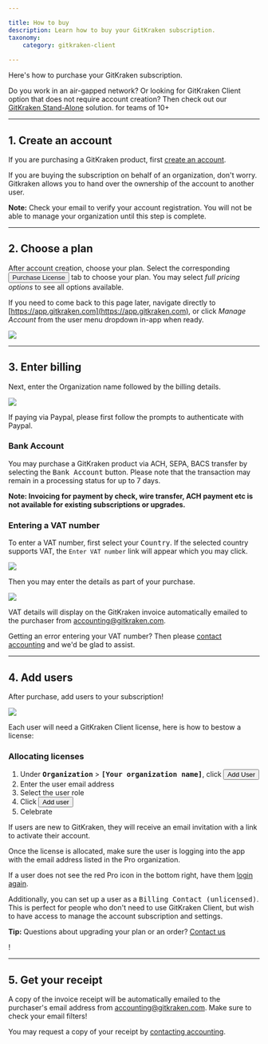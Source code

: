 ```yaml
---

title: How to buy
description: Learn how to buy your GitKraken subscription.
taxonomy:
    category: gitkraken-client
    
---
```


Here's how to purchase your GitKraken subscription.

<div class='callout callout--success'>
  <p>Do you work in an air-gapped network? Or looking for GitKraken Client option that does not require account creation? Then check out our  <a href="/standalone/standalone/">GitKraken Stand-Alone</a> solution. for teams of 10+</p>
</div>

***
## 1. Create an account
If you are purchasing a GitKraken product, first [create an account](https://app.gitkraken.com/register).

If you are buying the subscription on behalf of an organization, don't worry. Gitkraken allows you to hand over the ownership of the account to another user.


<div class='callout callout--danger'>
    <p><strong>Note:</strong> Check your email to verify your account registration. You will not be able to manage your organization until this step is complete.</p>
</div>

***

## 2. Choose a plan

After account creation, choose your plan. Select the corresponding <button class='button button--primary button--ui button--nolink'><span style='color:#141422;'>Purchase License</span></button> tab to choose your plan. You may select _full pricing options_ to see all options available.

If you need to come back to this page later, navigate directly to [https://app.gitkraken.com](https://app.gitkraken.com), or click _Manage Account_ from the user menu dropdown in-app when ready.

<img src="/wp-content/uploads/gk-plans1.png" class="img-responsive center img-bordered">

***
## 3. Enter billing

Next, enter the Organization name followed by the billing details.

<img src="/wp-content/uploads/billing.png" class="img-responsive center img-bordered">

If paying via Paypal, please first follow the prompts to authenticate with Paypal.

### Bank Account

You may purchase a GitKraken product via ACH, SEPA, BACS transfer by selecting the <kbd>Bank Account</kbd> button. Please note that the transaction may remain in a processing status for up to 7 days.

<div class='callout callout--warning'>
    <p><strong>Note: Invoicing for payment by check, wire transfer, ACH payment etc is not available for existing subscriptions or upgrades.</strong></p>
</div>

### Entering a VAT number

To enter a VAT number, first select your <kbd>Country</kbd>. If the selected country supports VAT, the `Enter VAT number` link will appear which you may click.

<img src="/wp-content/uploads/enter-VAT.png" srcset="/wp-content/uploads/enter-VAT@2x.png 2x" class="img-responsive center img-bordered">

Then you may enter the details as part of your purchase.

<img src="/wp-content/uploads/vat-form.png" srcset="/wp-content/uploads/vat-form@2x.png 2x" class="img-responsive center img-bordered">

VAT details will display on the GitKraken invoice automatically emailed to the purchaser from accounting@gitkraken.com.

<div class='callout callout--basic'>
    <p>Getting an error entering your VAT number? Then please <a href="https://www.gitkraken.com/contact#accounting">contact accounting</a> and we'd be glad to assist.</p>
</div>

***
## 4. Add users

After purchase, add users to your subscription! 

<img src="/wp-content/uploads/licenses-page.png" srcset="/wp-content/uploads/licenses-page@2x.png 2x" class="img-responsive center img-bordered">

Each user will need a GitKraken Client license, here is how to bestow a license:

### Allocating licenses
1. Under <kbd><strong>Organization</strong></kbd> > <kbd><strong>[Your organization name]</strong></kbd>, click <button class='button button--success button--ui button--nolink'>Add User</button>
2. Enter the user email address
3. Select the user role
4. Click <button class='button button--success button--ui button--nolink'>Add user</button>
5. Celebrate

If users are new to GitKraken, they will receive an email invitation with a link to activate their account.

Once the license is allocated, make sure the user is logging into the app with the email address listed in the Pro organization.

If a user does not see the red Pro icon in the bottom right, have them [login again](/account/login).

Additionally, you can set up a user as a <kbd>Billing Contact (unlicensed)</kbd>. This is perfect for people who don't need to use GitKraken Client, but wish to have access to manage the account subscription and settings.



<div class='callout callout--success'>
    <p> <strong>Tip:</strong> Questions about upgrading your plan or an order? <a href="https://www.gitkraken.com/contact">Contact us</a></p>!
</div>

***

## 5. Get your receipt

A copy of the invoice receipt will be automatically emailed to the purchaser's email address from accounting@gitkraken.com. Make sure to check your email filters!

You may request a copy of your receipt by <a href="https://www.gitkraken.com/contact#accounting">contacting accounting</a>.